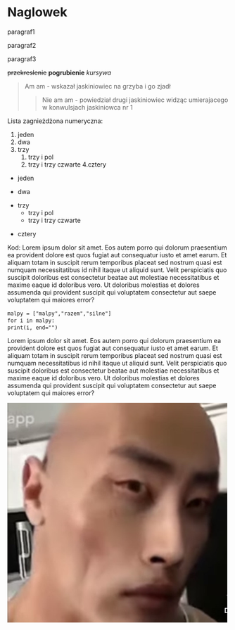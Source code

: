 # Naglowek

paragraf1

paragraf2

paragraf3

~~przekreslenie~~
**pogrubienie**
*kursywa*

>Am am - wskazał jaskiniowiec na grzyba i go zjadł
>>Nie am am - powiedział drugi jaskiniowiec widząc umierajacego w konwulsjach jaskiniowca nr 1

Lista zagnieżdżona numeryczna:

1. jeden
2. dwa
3. trzy
	1. trzy i pol
	2. trzy i trzy czwarte
4.cztery

+ jeden
- dwa
* trzy
	+ trzy i pol
	- trzy i trzy czwarte
- cztery

Kod:
Lorem ipsum dolor sit amet. Eos autem porro qui dolorum praesentium ea provident dolore est quos fugiat aut consequatur iusto et amet earum. Et aliquam totam in suscipit rerum temporibus placeat sed nostrum quasi est numquam necessitatibus id nihil itaque ut aliquid sunt. Velit perspiciatis quo suscipit doloribus est consectetur beatae aut molestiae necessitatibus et maxime eaque id doloribus vero. Ut doloribus molestias et dolores assumenda qui provident suscipit qui voluptatem consectetur aut saepe voluptatem qui maiores error?
~~~
malpy = ["malpy","razem","silne"]
for i in malpy:
print(i, end="")
~~~
Lorem ipsum dolor sit amet. Eos autem porro qui dolorum praesentium ea provident dolore est quos fugiat aut consequatur iusto et amet earum. Et aliquam totam in suscipit rerum temporibus placeat sed nostrum quasi est numquam necessitatibus id nihil itaque ut aliquid sunt. Velit perspiciatis quo suscipit doloribus est consectetur beatae aut molestiae necessitatibus et maxime eaque id doloribus vero. Ut doloribus molestias et dolores assumenda qui provident suscipit qui voluptatem consectetur aut saepe voluptatem qui maiores error?

![thewok](noodle.jpg)
